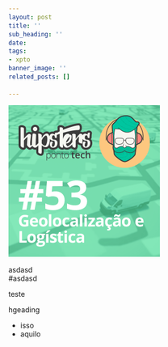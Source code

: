 ```yaml
---
layout: post
title: ''
sub_heading: ''
date: 
tags:
- xpto
banner_image: ''
related_posts: []

---
```

![](/uploads/2019/06/02/Hipsters-menor-53.png)

asdasd  
\#asdasd

teste

hgeading

* isso
* aquilo